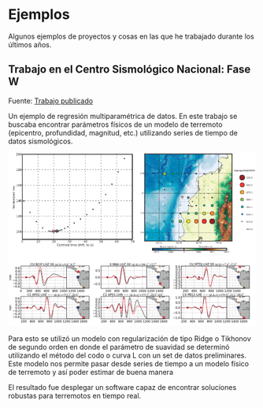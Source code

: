 # Ejemplos

Algunos ejemplos de proyectos y cosas en las que he trabajado durante los últimos años.

## Trabajo en el Centro Sismológico Nacional: Fase W

Fuente: [Trabajo publicado](https://pubs.geoscienceworld.org/ssa/srl/article-abstract/89/6/2237/548068/W-Phase-Real-Time-Implementation-and-Network?redirectedFrom=fulltext)

Un ejemplo de regresión multiparamétrica de datos. En este trabajo se buscaba encontrar parámetros físicos de un modelo de terremoto (epicentro, profundidad, magnitud, etc.) utilizando series de tiempo de datos sismológicos.

<img src="https://github.com/miguel-mf/Ejemplos/blob/main/images/FaseW.png" width="800">


Para esto se utilizó un modelo con regularización de tipo Ridge o Tikhonov de segundo orden en donde el parámetro de suavidad se determinó utilizando el método del codo o curva L con un set de datos preliminares. Este modelo nos permite pasar desde series de tiempo a un modelo físico de terremoto y así poder estimar de buena manera 

El resultado fue desplegar un software capaz de encontrar soluciones robustas para terremotos en tiempo real.




